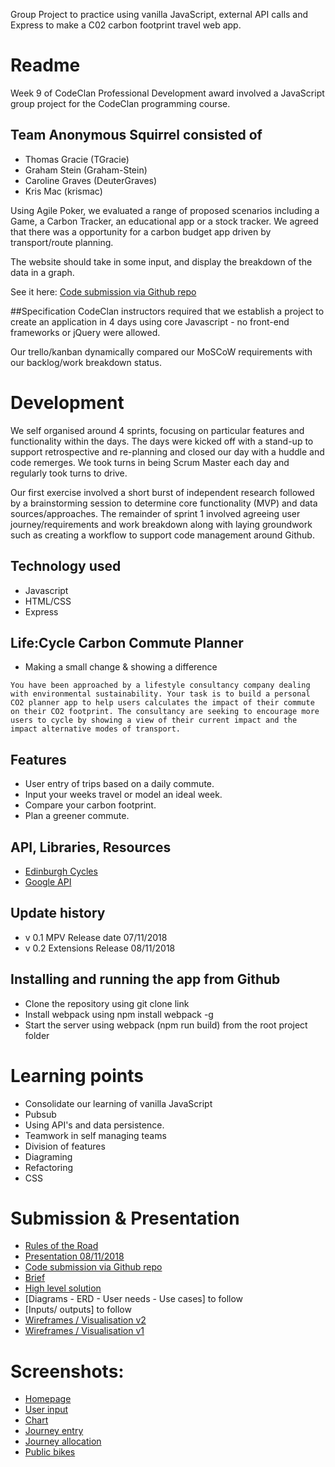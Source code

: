 Group Project to practice using vanilla JavaScript, external API calls and Express to make a C02 carbon footprint travel web app.

# Readme
Week 9 of CodeClan Professional Development award involved a JavaScript group project for the CodeClan programming course. 

## Team Anonymous Squirrel consisted of 
- Thomas Gracie (TGracie)
- Graham Stein (Graham-Stein)
- Caroline Graves (DeuterGraves)
- Kris Mac (krismac)

Using Agile Poker, we evaluated a range of proposed scenarios including a Game, a Carbon Tracker, an educational app or a stock tracker. We agreed that there was a opportunity for a carbon budget app driven by transport/route planning. 

The website should take in some input, and display the breakdown of the data in a graph. 

See it here: [Code submission via Github repo](https://github.com/krismac/CodeClan_w05_Project_AnimalShelter.git)

##Specification
CodeClan instructors required that we establish a project to create an application in 4 days using core Javascript - no front-end frameworks or jQuery were allowed. 

Our trello/kanban dynamically compared our MoSCoW requirements with our backlog/work breakdown status.

# Development
We self organised around 4 sprints, focusing on particular features and functionality within the days. The days were kicked off with a stand-up to support retrospective and re-planning and closed our day with a huddle and code remerges. We took turns in being Scrum Master each day and regularly took turns to drive. 

Our first exercise involved a short burst of independent research followed by a brainstorming session to determine core functionality (MVP) and data sources/approaches. The remainder of sprint 1 involved agreeing user journey/requirements and work breakdown along with laying groundwork such as creating a workflow to support code management around Github.

## Technology used
- Javascript
- HTML/CSS
- Express 

## Life:Cycle Carbon Commute Planner 
- Making a small change & showing a difference 

```
You have been approached by a lifestyle consultancy company dealing with environmental sustainability. Your task is to build a personal CO2 planner app to help users calculates the impact of their commute on their CO2 footprint. The consultancy are seeking to encourage more users to cycle by showing a view of their current impact and the impact alternative modes of transport. 
```

## Features
- User entry of trips based on a daily commute.
- Input your weeks travel or model an ideal week. 
- Compare your carbon footprint.
- Plan a greener commute. 

## API, Libraries, Resources
- [Edinburgh Cycles](https://edinburghcyclehire.com/)
- [Google API](https://developers.google.com/maps/documentation/)

## Update history
- v 0.1 MPV Release date 07/11/2018
- v 0.2 Extensions Release 08/11/2018

## Installing and running the app from Github
- Clone the repository using git clone link
- Install webpack using npm install webpack -g
- Start the server using webpack (npm run build) from the root project folder

# Learning points
- Consolidate our learning of vanilla JavaScript 
- Pubsub
- Using API's and data persistence. 
- Teamwork in self managing teams
- Division of features
- Diagraming 
- Refactoring
- CSS

# Submission & Presentation
- [Rules of the Road](https://docs.google.com/document/d/1MD8Yi4hiPY5XFitAwXBfECcjO00kOQzaFoS4hIiFhRI/edit?usp=sharing)
- [Presentation 08/11/2018](https://drive.google.com/file/d/1ckq1W8vMnRr4k3CQm2Ua7lMgDQjh2V68/view?usp=sharing- )
- [Code submission via Github repo](https://github.com/krismac/CodeClan_w05_Project_AnimalShelter.git)
- [Brief](https://docs.google.com/document/d/1SrH_qbrjFJs-NlcG0mSpayMdGvdzKwPnmIJaqfUG0Kw/edit?usp=sharing)
- [High level solution](https://docs.google.com/document/d/1CwisGMDIbP_5MyM9EDXcB__jAVByUd8yYl9D9_rcqeY/edit?usp=sharing)
- [Diagrams - ERD - User needs - Use cases] to follow
- [Inputs/ outputs] to follow
- [Wireframes / Visualisation v2](https://docs.google.com/document/d/1qvQ9YpmcJtaMO4__kuJUxQGe89RP5qSnp6FLwJoEeSY/edit?usp=sharing)
- [Wireframes / Visualisation v1](https://docs.google.com/document/d/1drn5V93LyvT6_x6iKNzCFm-_3ed1WOx_jc0oy3n7qes/edit?usp=sharing)

# Screenshots:
- [Homepage](home.png)
- [User input](input.png)
- [Chart](chart.png)
- [Journey entry](route.png)
- [Journey allocation](allocate.png)
- [Public bikes](public.png)
